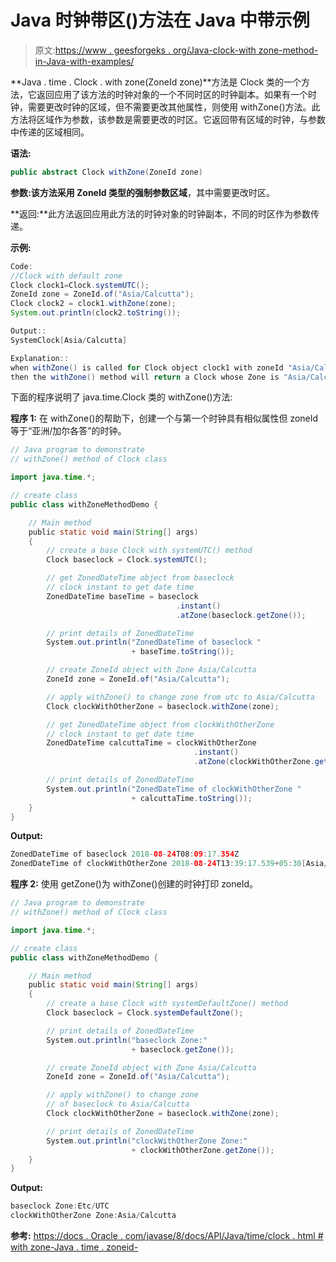 # Java 时钟带区()方法在 Java 中带示例

> 原文:[https://www . geesforgeks . org/Java-clock-with zone-method-in-Java-with-examples/](https://www.geeksforgeeks.org/java-clock-withzone-method-in-java-with-examples/)

**Java . time . Clock . with zone(ZoneId zone)**方法是 Clock 类的一个方法，它返回应用了该方法的时钟对象的一个不同时区的时钟副本。如果有一个时钟，需要更改时钟的区域，但不需要更改其他属性，则使用 withZone()方法。此方法将区域作为参数，该参数是需要更改的时区。它返回带有区域的时钟，与参数中传递的区域相同。

**语法:**

```java
public abstract Clock withZone(ZoneId zone)
```

**参数:**该方法采用 ZoneId 类型的强制参数**区域**，其中需要更改时区。

**返回:**此方法返回应用此方法的时钟对象的时钟副本，不同的时区作为参数传递。

**示例:**

```java
Code:
//Clock with default zone
Clock clock1=Clock.systemUTC();
ZoneId zone = ZoneId.of("Asia/Calcutta");
Clock clock2 = clock1.withZone(zone);
System.out.println(clock2.toString());

Output:: 
SystemClock[Asia/Calcutta]

Explanation:: 
when withZone() is called for Clock object clock1 with zoneId "Asia/Calcutta",
then the withZone() method will return a Clock whose Zone is "Asia/Calcutta".

```

下面的程序说明了 java.time.Clock 类的 withZone()方法:

**程序 1:** 在 withZone()的帮助下，创建一个与第一个时钟具有相似属性但 zoneId 等于“亚洲/加尔各答”的时钟。

```java
// Java program to demonstrate
// withZone() method of Clock class

import java.time.*;

// create class
public class withZoneMethodDemo {

    // Main method
    public static void main(String[] args)
    {
        // create a base Clock with systemUTC() method
        Clock baseclock = Clock.systemUTC();

        // get ZonedDateTime object from baseclock
        // clock instant to get date time
        ZonedDateTime baseTime = baseclock
                                     .instant()
                                     .atZone(baseclock.getZone());

        // print details of ZonedDateTime
        System.out.println("ZonedDateTime of baseclock "
                           + baseTime.toString());

        // create ZoneId object with Zone Asia/Calcutta
        ZoneId zone = ZoneId.of("Asia/Calcutta");

        // apply withZone() to change zone from utc to Asia/Calcutta
        Clock clockWithOtherZone = baseclock.withZone(zone);

        // get ZonedDateTime object from clockWithOtherZone
        // clock instant to get date time
        ZonedDateTime calcuttaTime = clockWithOtherZone
                                         .instant()
                                         .atZone(clockWithOtherZone.getZone());

        // print details of ZonedDateTime
        System.out.println("ZonedDateTime of clockWithOtherZone "
                           + calcuttaTime.toString());
    }
}
```

**Output:**

```java
ZonedDateTime of baseclock 2018-08-24T08:09:17.354Z
ZonedDateTime of clockWithOtherZone 2018-08-24T13:39:17.539+05:30[Asia/Calcutta]

```

**程序 2:** 使用 getZone()为 withZone()创建的时钟打印 zoneId。

```java
// Java program to demonstrate
// withZone() method of Clock class

import java.time.*;

// create class
public class withZoneMethodDemo {

    // Main method
    public static void main(String[] args)
    {
        // create a base Clock with systemDefaultZone() method
        Clock baseclock = Clock.systemDefaultZone();

        // print details of ZonedDateTime
        System.out.println("baseclock Zone:"
                           + baseclock.getZone());

        // create ZoneId object with Zone Asia/Calcutta
        ZoneId zone = ZoneId.of("Asia/Calcutta");

        // apply withZone() to change zone
        // of baseclock to Asia/Calcutta
        Clock clockWithOtherZone = baseclock.withZone(zone);

        // print details of ZonedDateTime
        System.out.println("clockWithOtherZone Zone:"
                           + clockWithOtherZone.getZone());
    }
}
```

**Output:**

```java
baseclock Zone:Etc/UTC
clockWithOtherZone Zone:Asia/Calcutta

```

**参考:**
[https://docs . Oracle . com/javase/8/docs/API/Java/time/clock . html # with zone-Java . time . zoneid-](https://docs.oracle.com/javase/8/docs/api/java/time/Clock.html#withZone-java.time.ZoneId-)